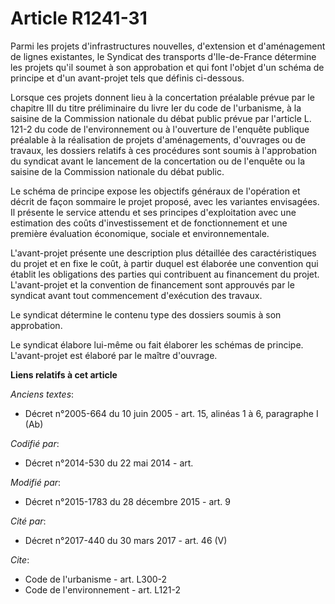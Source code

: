# Article R1241-31

Parmi les projets d'infrastructures nouvelles, d'extension et d'aménagement de lignes existantes, le Syndicat des transports
d'Ile-de-France détermine les projets qu'il soumet à son approbation et qui font l'objet d'un schéma de principe et d'un
avant-projet tels que définis ci-dessous. 

Lorsque ces projets donnent lieu à la concertation préalable prévue par le chapitre III du titre préliminaire du livre Ier du
code de l'urbanisme, à la saisine de la Commission nationale du débat public prévue par l'article L. 121-2 du code de
l'environnement ou à l'ouverture de l'enquête publique préalable à la réalisation de projets d'aménagements, d'ouvrages ou de
travaux, les dossiers relatifs à ces procédures sont soumis à l'approbation du syndicat avant le lancement de la concertation
ou de l'enquête ou la saisine de la Commission nationale du débat public. 

Le schéma de principe expose les objectifs généraux de l'opération et décrit de façon sommaire le projet proposé, avec les
variantes envisagées. Il présente le service attendu et ses principes d'exploitation avec une estimation des coûts
d'investissement et de fonctionnement et une première évaluation économique, sociale et environnementale. 

L'avant-projet présente une description plus détaillée des caractéristiques du projet et en fixe le coût, à partir duquel est
élaborée une convention qui établit les obligations des parties qui contribuent au financement du projet. L'avant-projet et
la convention de financement sont approuvés par le syndicat avant tout commencement d'exécution des travaux. 

Le syndicat détermine le contenu type des dossiers soumis à son approbation. 

Le syndicat élabore lui-même ou fait élaborer les schémas de principe. L'avant-projet est élaboré par le maître d'ouvrage.

**Liens relatifs à cet article**

_Anciens textes_:

  - Décret n°2005-664 du 10 juin 2005 - art. 15, alinéas 1 à 6, paragraphe I (Ab)

_Codifié par_:

  - Décret n°2014-530 du 22 mai 2014 - art.

_Modifié par_:

  - Décret n°2015-1783 du 28 décembre 2015 - art. 9

_Cité par_:

  - Décret n°2017-440 du 30 mars 2017 - art. 46 (V)

_Cite_:

  - Code de l'urbanisme - art. L300-2
  - Code de l'environnement - art. L121-2
